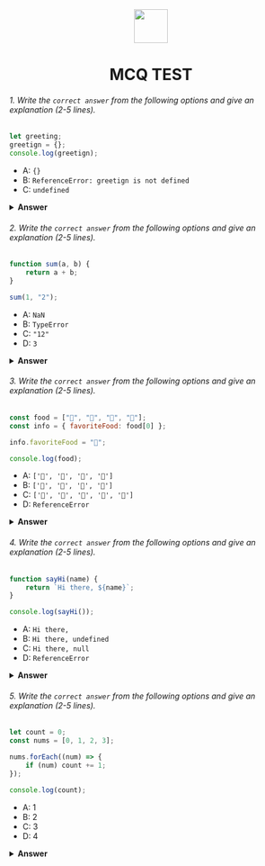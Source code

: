<div align="center">
  <img height="60" src="https://edurev.gumlet.io/AllImages/original/ApplicationImages/CourseImages/944e5d47-8c55-4a89-91e5-22ab5f2798fc_CI.png">
  <h1>MCQ TEST</h1>
</div>

###### 1. Write the `correct answer` from the following options and give an explanation (2-5 lines).

```javascript
let greeting;
greetign = {};
console.log(greetign);
```

-   A: `{}`
-   B: `ReferenceError: greetign is not defined`
-   C: `undefined`

<details><summary><b>Answer</b></summary>
<p>

#### Answer: A

<i>The code returns an empty object. When a variable is declared with let, the value of that variable can be reassigned and here the value is reassigned as an empty object this is why correct answer is 'A'</i>

</p>
</details>

###### 2. Write the `correct answer` from the following options and give an explanation (2-5 lines).

```javascript
function sum(a, b) {
    return a + b;
}

sum(1, "2");
```

-   A: `NaN`
-   B: `TypeError`
-   C: `"12"`
-   D: `3`

<details><summary><b>Answer</b></summary>
<p>

#### Answer: C

<i>The Correct answer is 'C' because the sum function is getting one numeric and one string variable.In this type of situation JavaScript performs type coercion, it converts the variable into string and performs string concatenation.</i>

</p>
</details>

###### 3. Write the `correct answer` from the following options and give an explanation (2-5 lines).

```javascript
const food = ["🍕", "🍫", "🥑", "🍔"];
const info = { favoriteFood: food[0] };

info.favoriteFood = "🍝";

console.log(food);
```

-   A: `['🍕', '🍫', '🥑', '🍔']`
-   B: `['🍝', '🍫', '🥑', '🍔']`
-   C: `['🍝', '🍕', '🍫', '🥑', '🍔']`
-   D: `ReferenceError`

<details><summary><b>Answer</b></summary>
<p>

#### Answer: A

<i>The Correct answer is 'A' because, in this code food is an array and info.favoriteFood initially references as the first element of the food array.When info.favoriteFood's value is reassigned it only changes the value of the favoriteFood, It does not modify the original food array so food array remains unchanged.</i>

</p>
</details>

###### 4. Write the `correct answer` from the following options and give an explanation (2-5 lines).

```javascript
function sayHi(name) {
    return `Hi there, ${name}`;
}

console.log(sayHi());
```

-   A: `Hi there,`
-   B: `Hi there, undefined`
-   C: `Hi there, null`
-   D: `ReferenceError`

<details><summary><b>Answer</b></summary>
<p>

#### Answer: B

<i>The Correct answer is 'B' because, sayHi function is called without passing any value.But sayHI function have a parameter 'name' when name parameter doesn't get any value it returns undefined</i>

</p>
</details>

###### 5. Write the `correct answer` from the following options and give an explanation (2-5 lines).

```javascript
let count = 0;
const nums = [0, 1, 2, 3];

nums.forEach((num) => {
    if (num) count += 1;
});

console.log(count);
```

-   A: 1
-   B: 2
-   C: 3
-   D: 4

<details><summary><b>Answer</b></summary>
<p>

#### Answer: C

<i>The Correct answer is 'C' because, inside the foreach loop it checks if num is truthy.In JavaScript, a number other than 0 is considered truthy. This is why for the values of (1, 2, and 3), the condition is satisfied because they are truthy, so count is incremented by 1 for each of these values.</i>

</p>
</details>

